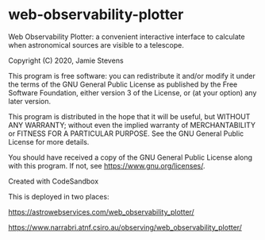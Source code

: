 # web-observability-plotter

Web Observability Plotter: a convenient interactive interface to calculate when astronomical sources are visible to a telescope.

Copyright (C) 2020, Jamie Stevens

This program is free software: you can redistribute it and/or modify it under the terms of the GNU General Public License as published by the Free Software Foundation, either version 3 of the License, or (at your option) any later version.

This program is distributed in the hope that it will be useful, but WITHOUT ANY WARRANTY; without even the implied warranty of MERCHANTABILITY or FITNESS FOR A PARTICULAR PURPOSE. See the GNU General Public License for more details.

You should have received a copy of the GNU General Public License along with this program. If not, see https://www.gnu.org/licenses/.

Created with CodeSandbox

This is deployed in two places:

https://astrowebservices.com/web_observability_plotter/

https://www.narrabri.atnf.csiro.au/observing/web_observability_plotter/

